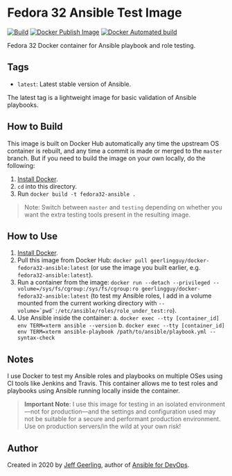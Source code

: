 # Fedora 32 Ansible Test Image

[![Build](https://github.com/buluma/docker-fedora32-ansible/actions/workflows/build.yml/badge.svg?branch=main)](https://github.com/buluma/docker-fedora32-ansible/actions/workflows/build.yml) [![Docker Publish Image](https://github.com/buluma/docker-fedora32-ansible/actions/workflows/docker-publish.yml/badge.svg?branch=main)](https://github.com/buluma/docker-fedora32-ansible/actions/workflows/docker-publish.yml) [![Docker Automated build](https://img.shields.io/docker/automated/buluma/docker-fedora32-ansible.svg?maxAge=2592000)](https://hub.docker.com/r/buluma/docker-fedora32-ansible/)

Fedora 32 Docker container for Ansible playbook and role testing.

## Tags

  - `latest`: Latest stable version of Ansible.

The latest tag is a lightweight image for basic validation of Ansible playbooks.

## How to Build

This image is built on Docker Hub automatically any time the upstream OS container is rebuilt, and any time a commit is made or merged to the `master` branch. But if you need to build the image on your own locally, do the following:

  1. [Install Docker](https://docs.docker.com/engine/installation/).
  2. `cd` into this directory.
  3. Run `docker build -t fedora32-ansible .`

> Note: Switch between `master` and `testing` depending on whether you want the extra testing tools present in the resulting image.

## How to Use

  1. [Install Docker](https://docs.docker.com/engine/installation/).
  2. Pull this image from Docker Hub: `docker pull geerlingguy/docker-fedora32-ansible:latest` (or use the image you built earlier, e.g. `fedora32-ansible:latest`).
  3. Run a container from the image: `docker run --detach --privileged --volume=/sys/fs/cgroup:/sys/fs/cgroup:ro geerlingguy/docker-fedora32-ansible:latest` (to test my Ansible roles, I add in a volume mounted from the current working directory with ``--volume=`pwd`:/etc/ansible/roles/role_under_test:ro``).
  4. Use Ansible inside the container:
    a. `docker exec --tty [container_id] env TERM=xterm ansible --version`
    b. `docker exec --tty [container_id] env TERM=xterm ansible-playbook /path/to/ansible/playbook.yml --syntax-check`

## Notes

I use Docker to test my Ansible roles and playbooks on multiple OSes using CI tools like Jenkins and Travis. This container allows me to test roles and playbooks using Ansible running locally inside the container.

> **Important Note**: I use this image for testing in an isolated environment—not for production—and the settings and configuration used may not be suitable for a secure and performant production environment. Use on production servers/in the wild at your own risk!

## Author

Created in 2020 by [Jeff Geerling](https://www.jeffgeerling.com/), author of [Ansible for DevOps](https://www.ansiblefordevops.com/).
